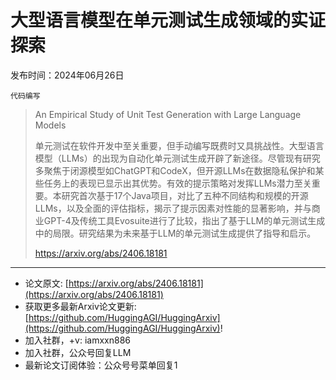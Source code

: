 # 大型语言模型在单元测试生成领域的实证探索
发布时间：2024年06月26日

`代码编写`
> An Empirical Study of Unit Test Generation with Large Language Models
>
> 单元测试在软件开发中至关重要，但手动编写既费时又具挑战性。大型语言模型（LLMs）的出现为自动化单元测试生成开辟了新途径。尽管现有研究多聚焦于闭源模型如ChatGPT和CodeX，但开源LLMs在数据隐私保护和某些任务上的表现已显示出其优势。有效的提示策略对发挥LLMs潜力至关重要。本研究首次基于17个Java项目，对比了五种不同结构和规模的开源LLMs，以及全面的评估指标，揭示了提示因素对性能的显著影响，并与商业GPT-4及传统工具Evosuite进行了比较，指出了基于LLM的单元测试生成中的局限。研究结果为未来基于LLM的单元测试生成提供了指导和启示。
>
> https://arxiv.org/abs/2406.18181


<hr />

- 论文原文: [https://arxiv.org/abs/2406.18181](https://arxiv.org/abs/2406.18181)
- 获取更多最新Arxiv论文更新: [https://github.com/HuggingAGI/HuggingArxiv](https://github.com/HuggingAGI/HuggingArxiv)!
- 加入社群，+v: iamxxn886
- 加入社群，公众号回复LLM
- 最新论文订阅体验：公众号号菜单回复1
